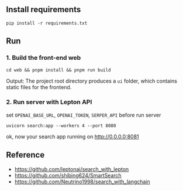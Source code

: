 
## Install requirements

```shell
pip install -r requirements.txt
```

## Run

### 1. Build the front-end web

```shell
cd web && pnpm install && pnpm run build
```
Output: The project root directory produces a `ui` folder, which contains static files for the frontend.

### 2. Run server with Lepton API

set `OPENAI_BASE_URL`, `OPENAI_TOKEN`, `SERPER_API` before run server

```shell
uvicorn search:app --workers 4 --port 8080
```
ok, now your search app running on http://0.0.0.0:8081

## Reference

- https://github.com/leptonai/search_with_lepton
- https://github.com/shibing624/SmartSearch
- https://github.com/Neutrino1998/search_with_langchain